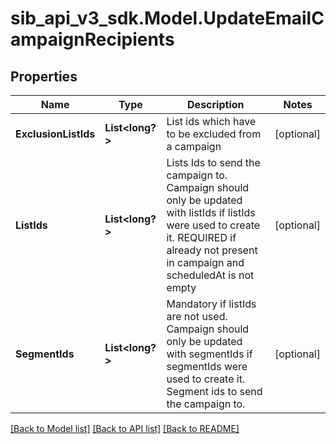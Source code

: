 # sib_api_v3_sdk.Model.UpdateEmailCampaignRecipients
## Properties

Name | Type | Description | Notes
------------ | ------------- | ------------- | -------------
**ExclusionListIds** | **List&lt;long?&gt;** | List ids which have to be excluded from a campaign | [optional] 
**ListIds** | **List&lt;long?&gt;** | Lists Ids to send the campaign to. Campaign should only be updated with listIds if listIds were used to create it. REQUIRED if already not present in campaign and scheduledAt is not empty | [optional] 
**SegmentIds** | **List&lt;long?&gt;** | Mandatory if listIds are not used. Campaign should only be updated with segmentIds if segmentIds were used to create it. Segment ids to send the campaign to. | [optional] 

[[Back to Model list]](../README.md#documentation-for-models) [[Back to API list]](../README.md#documentation-for-api-endpoints) [[Back to README]](../README.md)

